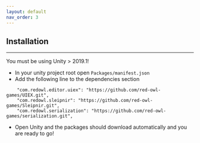 ```yaml
---
layout: default
nav_order: 3
---
```


## Installation
---

You must be using Unity > 2019.1!

* In your unity project root open `Packages/manifest.json`
* Add the following line to the dependencies section 
```
    "com.redowl.editor.uiex": "https://github.com/red-owl-games/UIEX.git",
    "com.redowl.sleipnir": "https://github.com/red-owl-games/Sleipnir.git",
    "com.redowl.serialization": "https://github.com/red-owl-games/serialization.git",
```
* Open Unity and the packages should download automatically and you are ready to go!
